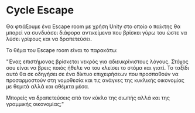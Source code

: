 # Cycle Escape

Θα φτιάξουμε ένα Escape room με χρήση Unity στο οποίο ο παίκτης θα μπορεί να συνδυάσει διάφορα αντικείμενα που βρίσκει γύρω του ώστε να λύσει γρίφους και να δραπετεύσει.

Το θέμα του Escape room είναι το παρακάτω:

"Ένας επιστήμονας βρίσκεται νεκρός για αδιευκρίνιστους λόγους. Στόχος σου είναι να βρεις ποιός ήθελε να του κλείσει το στόμα και γιατί. Το ταξίδι αυτό θα σε οδηγήσει σε ένα δίκτυο επιχειρήσεων που προσπαθούν να προσαρμοστούν στη νομοθεσία και τις ανάγκες της κυκλικής οικονομίας με θεμιτά αλλά και αθέμιτα μέσα.

Μπορείς να δραπετεύσεις από τον κύκλο της σιωπής αλλά και της γραμμικής οικονομίας;"
